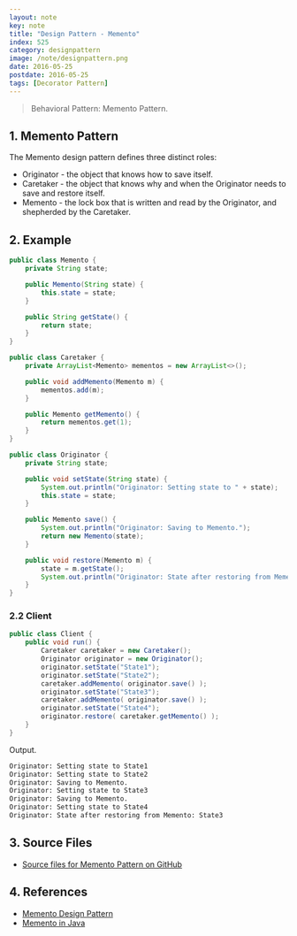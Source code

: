```yaml
---
layout: note
key: note
title: "Design Pattern - Memento"
index: 525
category: designpattern
image: /note/designpattern.png
date: 2016-05-25
postdate: 2016-05-25
tags: [Decorator Pattern]
---
```


> Behavioral Pattern: Memento Pattern.

## 1. Memento Pattern
The Memento design pattern defines three distinct roles:
* Originator - the object that knows how to save itself.
* Caretaker - the object that knows why and when the Originator needs to save and restore itself.
* Memento - the lock box that is written and read by the Originator, and shepherded by the Caretaker.

## 2. Example
```java
public class Memento {
    private String state;

    public Memento(String state) {
        this.state = state;
    }

    public String getState() {
        return state;
    }
}

public class Caretaker {
    private ArrayList<Memento> mementos = new ArrayList<>();

    public void addMemento(Memento m) {
        mementos.add(m);
    }

    public Memento getMemento() {
        return mementos.get(1);
    }
}

public class Originator {
    private String state;

    public void setState(String state) {
        System.out.println("Originator: Setting state to " + state);
        this.state = state;
    }

    public Memento save() {
        System.out.println("Originator: Saving to Memento.");
        return new Memento(state);
    }

    public void restore(Memento m) {
        state = m.getState();
        System.out.println("Originator: State after restoring from Memento: " + state);
    }
}
```
### 2.2 Client
```java
public class Client {
    public void run() {
        Caretaker caretaker = new Caretaker();
        Originator originator = new Originator();
        originator.setState("State1");
        originator.setState("State2");
        caretaker.addMemento( originator.save() );
        originator.setState("State3");
        caretaker.addMemento( originator.save() );
        originator.setState("State4");
        originator.restore( caretaker.getMemento() );
    }
}
```
Output.
```sh
Originator: Setting state to State1
Originator: Setting state to State2
Originator: Saving to Memento.
Originator: Setting state to State3
Originator: Saving to Memento.
Originator: Setting state to State4
Originator: State after restoring from Memento: State3
```

## 3. Source Files
* [Source files for Memento Pattern on GitHub](https://github.com/jojozhuang/design-patterns-java/tree/master/design-pattern-memento)

## 4. References
* [Memento Design Pattern](https://sourcemaking.com/design_patterns/memento)
* [Memento in Java](https://sourcemaking.com/design_patterns/memento/java/1)
